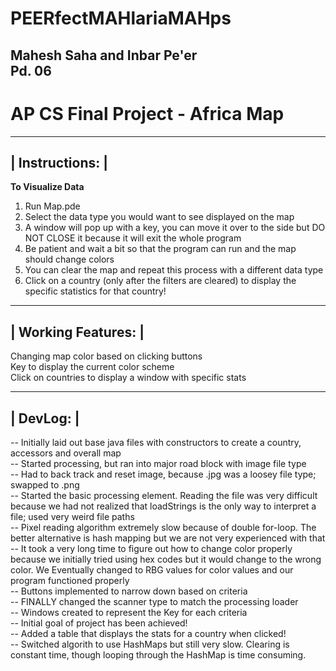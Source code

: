 ﻿# PEERfectMAHlariaMAHps
<h2> Mahesh Saha and Inbar Pe'er <br>
Pd. 06 </h2>

<h1>AP CS Final Project - Africa Map</h1>


 ---------------
| Instructions: |
 ---------------
<b> To Visualize Data </b>
1) Run Map.pde <br>
2) Select the data type you would want to see displayed on the map <br>
3) A window will pop up with a key, you can move it over to the side but DO NOT CLOSE it because it will exit the whole program <br>
4) Be patient and wait a bit so that the program can run and the map should change colors <br>
5) You can clear the map and repeat this process with a different data type <br>
6) Click on a country (only after the filters are cleared) to display the specific statistics for that country! <br>

 -------------------
| Working Features: |
 -------------------
Changing map color based on clicking buttons<br>
Key to display the current color scheme <br>
Click on countries to display a window with specific stats <br>


 ---------
| DevLog: |
 ---------
-- Initially laid out base java files with constructors to create a country, accessors and overall map <br>
-- Started processing, but ran into major road block with image file type <br>
-- Had to back track and reset image, because .jpg was a loosey file type; swapped to .png <br>
-- Started the basic processing element. Reading the file was very difficult because we had not realized that loadStrings is the only way to interpret a file; used very weird file paths <br>
-- Pixel reading algorithm extremely slow because of double for-loop. The better alternative is hash mapping but we are not very experienced with that <br>
-- It took a very long time to figure out how to change color properly because we initially tried using hex codes but it would change to the wrong color. We Eventually changed to RBG values for color values and our program functioned properly <br> 
-- Buttons implemented to narrow down based on criteria <br>
-- FINALLY changed the scanner type to match the processing loader <br>
-- Windows created to represent the Key for each criteria <br>
-- Initial goal of project has been achieved! <br>
-- Added a table that displays the stats for a country when clicked! <br>
-- Switched algorith to use HashMaps but still very slow. Clearing is constant time, though looping through the HashMap is time consuming. <br>


